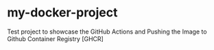 # my-docker-project
Test project to showcase the GitHub Actions and Pushing the Image to Github Container Registry [GHCR]
